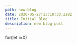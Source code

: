 ```yaml
---
path: new-blog
date: 2020-05-27T13:10:33.228Z
title: Initial Blog
description: new blog post
---
```

for(let i=0)